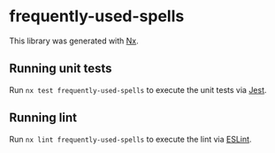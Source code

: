 # frequently-used-spells

This library was generated with [Nx](https://nx.dev).

## Running unit tests

Run `nx test frequently-used-spells` to execute the unit tests via [Jest](https://jestjs.io).

## Running lint

Run `nx lint frequently-used-spells` to execute the lint via [ESLint](https://eslint.org/).
